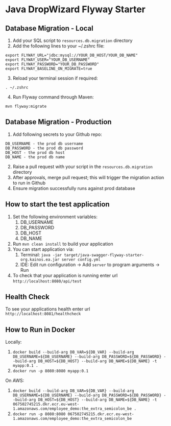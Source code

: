 # Java DropWizard Flyway Starter

Database Migration - Local
---

1. Add your SQL script to `resources.db.migration` directory
2. Add the following lines to your ~/.zshrc file:

```
export FLYWAY_URL="jdbc:mysql://YOUR_DB_HOST/YOUR_DB_NAME"
export FLYWAY_USER="YOUR_DB_USERNAME"
export FLYWAY_PASSWORD="YOUR_DB_PASSWORD"
export FLYWAY_BASELINE_ON_MIGRATE=true
```

3. Reload your terminal session if required:

```
. ~/.zshrc
```

4. Run Flyway command through Maven:

```
mvn flyway:migrate
```

Database Migration - Production
---

1. Add following secrets to your Github repo:

```
DB_USERNAME - the prod db username
DB_PASSWORD - the prod db password
DB_HOST - the prod db host
DB_NAME - the prod db name
```

2. Raise a pull request with your script in the `resources.db.migration` directory
3. After approvals, merge pull request; this will trigger the migration action to run in Github
4. Ensure migration successfully runs against prod database

How to start the test application
---

1. Set the following environment variables:
    1. DB_USERNAME
    2. DB_PASSWORD
    3. DB_HOST
    4. DB_NAME
1. Run `mvn clean install` to build your application
1. You can start application via:
    1. Terminal: `java -jar target/java-swagger-flyway-starter-org.kainos.ea.jar server config.yml`
    2. IDE: Edit run configuration -> Add `server` to program arguments -> Run
1. To check that your application is running enter url `http://localhost:8080/api/test`

Health Check
---

To see your applications health enter url `http://localhost:8081/healthcheck`

How to Run in Docker
---

Locally:

1. ```docker build --build-arg DB_VAR=${DB_VAR} --build-arg DB_USERNAME=${DB_USERNAME} --build-arg DB_PASSWORD=${DB_PASSWORD} --build-arg DB_HOST=${DB_HOST} --build-arg DB_NAME=${DB_NAME} -t myapp:0.1 .```
2. ```docker run -p 8080:8080 myapp:0.1```

On AWS:

1. ```docker build --build-arg DB_VAR=${DB_VAR} --build-arg DB_USERNAME=${DB_USERNAME} --build-arg DB_PASSWORD=${DB_PASSWORD} --build-arg DB_HOST=${DB_HOST} --build-arg DB_NAME=${DB_NAME} -t 067502745215.dkr.ecr.eu-west-1.amazonaws.com/employee_demo:the_extra_semicolon_be .```
2. ```docker run -p 8080:8080 067502745215.dkr.ecr.eu-west-1.amazonaws.com/employee_demo:the_extra_semicolon_be```